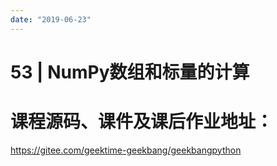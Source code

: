 ```yaml
---
date: "2019-06-23"
---  
```

      
# 53 | NumPy数组和标量的计算
# 课程源码、课件及课后作业地址：

<https://gitee.com/geektime-geekbang/geekbangpython>

<!-- [[[read_end]]] -->